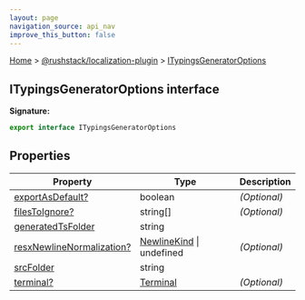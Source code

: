```yaml
---
layout: page
navigation_source: api_nav
improve_this_button: false
---
```



[Home](./index.md) &gt; [@rushstack/localization-plugin](./localization-plugin.md) &gt; [ITypingsGeneratorOptions](./localization-plugin.itypingsgeneratoroptions.md)

## ITypingsGeneratorOptions interface


<b>Signature:</b>

```typescript
export interface ITypingsGeneratorOptions
```

## Properties

|  Property | Type | Description |
|  --- | --- | --- |
|  [exportAsDefault?](./localization-plugin.itypingsgeneratoroptions.exportasdefault.md) | boolean | <i>(Optional)</i> |
|  [filesToIgnore?](./localization-plugin.itypingsgeneratoroptions.filestoignore.md) | string\[\] | <i>(Optional)</i> |
|  [generatedTsFolder](./localization-plugin.itypingsgeneratoroptions.generatedtsfolder.md) | string |  |
|  [resxNewlineNormalization?](./localization-plugin.itypingsgeneratoroptions.resxnewlinenormalization.md) | [NewlineKind](./node-core-library.newlinekind.md) \| undefined | <i>(Optional)</i> |
|  [srcFolder](./localization-plugin.itypingsgeneratoroptions.srcfolder.md) | string |  |
|  [terminal?](./localization-plugin.itypingsgeneratoroptions.terminal.md) | [Terminal](./node-core-library.terminal.md) | <i>(Optional)</i> |
